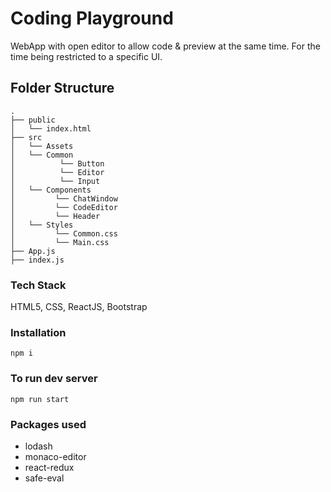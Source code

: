 # Coding Playground
WebApp with open editor to allow code & preview at the same time. For the time being restricted to a specific UI.

## Folder Structure
```
.
├── public
│   └── index.html
├── src
│   └── Assets
│   └── Common
│          └── Button
│          └── Editor
│          └── Input
│   └── Components
│         └── ChatWindow
│         └── CodeEditor              
│         └── Header
│   └── Styles                   
│         └── Common.css
│         └── Main.css                                  
├── App.js
├── index.js                 
```


### Tech Stack
HTML5, CSS, ReactJS, Bootstrap


### Installation
```
npm i
```

### To run dev server
```
npm run start
```

### Packages used
  - lodash
  - monaco-editor
  - react-redux
  - safe-eval
  
